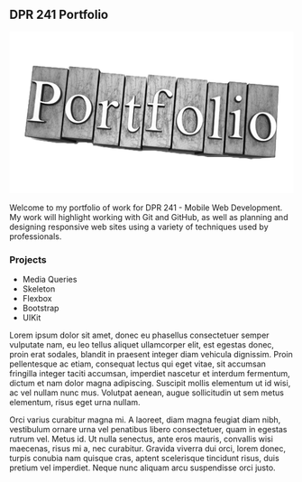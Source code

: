 ## DPR 241 Portfolio

![Image](portfolio.png)

Welcome to my portfolio of work for DPR 241 - Mobile Web Development.  My work will highlight working with Git and GitHub, as well as planning and designing responsive web sites using a variety of techniques used by professionals.

### Projects

- Media Queries
- Skeleton
- Flexbox
- Bootstrap
- UIKit

Lorem ipsum dolor sit amet, donec eu phasellus consectetuer semper vulputate nam, eu leo tellus aliquet ullamcorper elit, est egestas donec, proin erat sodales, blandit in praesent integer diam vehicula dignissim. Proin pellentesque ac etiam, consequat lectus qui eget vitae, sit accumsan fringilla integer taciti accumsan, imperdiet nascetur et interdum fermentum, dictum et nam dolor magna adipiscing. Suscipit mollis elementum ut id wisi, ac vel nullam nunc mus. Volutpat aenean, augue sollicitudin ut sem metus elementum, risus eget urna nullam. 

Orci varius curabitur magna mi. A laoreet, diam magna feugiat diam nibh, vestibulum ornare urna vel penatibus libero consectetuer, quam in egestas rutrum vel. Metus id. Ut nulla senectus, ante eros mauris, convallis wisi maecenas, risus mi a, nec curabitur. Gravida viverra dui orci, lorem donec, turpis conubia nam quisque cras, aptent scelerisque tincidunt risus, duis pretium vel imperdiet. Neque nunc aliquam arcu suspendisse orci justo.




